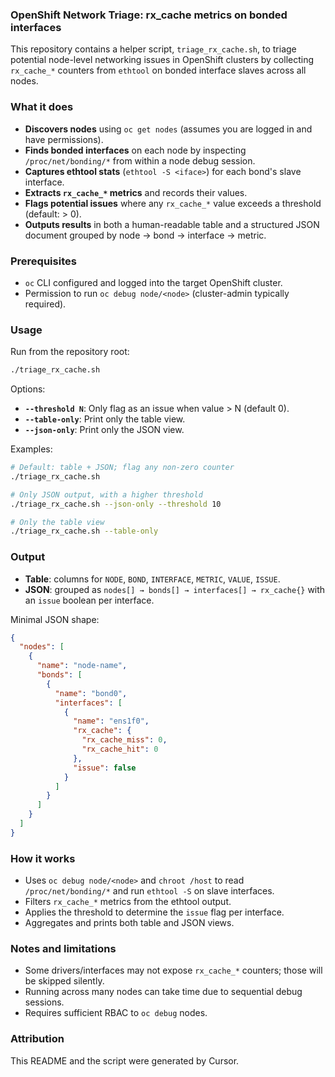 ### OpenShift Network Triage: rx_cache metrics on bonded interfaces

This repository contains a helper script, `triage_rx_cache.sh`, to triage potential node-level networking issues in OpenShift clusters by collecting `rx_cache_*` counters from `ethtool` on bonded interface slaves across all nodes.

### What it does

- **Discovers nodes** using `oc get nodes` (assumes you are logged in and have permissions).
- **Finds bonded interfaces** on each node by inspecting `/proc/net/bonding/*` from within a node debug session.
- **Captures ethtool stats** (`ethtool -S <iface>`) for each bond's slave interface.
- **Extracts `rx_cache_*` metrics** and records their values.
- **Flags potential issues** where any `rx_cache_*` value exceeds a threshold (default: > 0).
- **Outputs results** in both a human-readable table and a structured JSON document grouped by node → bond → interface → metric.

### Prerequisites

- `oc` CLI configured and logged into the target OpenShift cluster.
- Permission to run `oc debug node/<node>` (cluster-admin typically required).

### Usage

Run from the repository root:

```bash
./triage_rx_cache.sh
```

Options:

- **`--threshold N`**: Only flag as an issue when value > N (default 0).
- **`--table-only`**: Print only the table view.
- **`--json-only`**: Print only the JSON view.

Examples:

```bash
# Default: table + JSON; flag any non-zero counter
./triage_rx_cache.sh

# Only JSON output, with a higher threshold
./triage_rx_cache.sh --json-only --threshold 10

# Only the table view
./triage_rx_cache.sh --table-only
```

### Output

- **Table**: columns for `NODE`, `BOND`, `INTERFACE`, `METRIC`, `VALUE`, `ISSUE`.
- **JSON**: grouped as `nodes[] → bonds[] → interfaces[] → rx_cache{}` with an `issue` boolean per interface.

Minimal JSON shape:

```json
{
  "nodes": [
    {
      "name": "node-name",
      "bonds": [
        {
          "name": "bond0",
          "interfaces": [
            {
              "name": "ens1f0",
              "rx_cache": {
                "rx_cache_miss": 0,
                "rx_cache_hit": 0
              },
              "issue": false
            }
          ]
        }
      ]
    }
  ]
}
```

### How it works

- Uses `oc debug node/<node>` and `chroot /host` to read `/proc/net/bonding/*` and run `ethtool -S` on slave interfaces.
- Filters `rx_cache_*` metrics from the ethtool output.
- Applies the threshold to determine the `issue` flag per interface.
- Aggregates and prints both table and JSON views.

### Notes and limitations

- Some drivers/interfaces may not expose `rx_cache_*` counters; those will be skipped silently.
- Running across many nodes can take time due to sequential debug sessions.
- Requires sufficient RBAC to `oc debug` nodes.

### Attribution

This README and the script were generated by Cursor.


